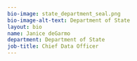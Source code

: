 ```yaml
---
bio-image: state_department_seal.png
bio-image-alt-text: Department of State
layout: bio
name: Janice deGarmo
department: Department of State
job-title: Chief Data Officer
---
```

